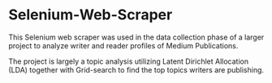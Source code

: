 # Selenium-Web-Scraper
This Selenium web scraper was used in the data collection phase of a larger project to analyze writer and reader profiles of Medium Publications. 

The project is largely a topic analysis utilizing Latent Dirichlet Allocation (LDA) together with Grid-search to find the top topics writers are publishing. 
